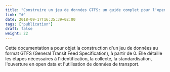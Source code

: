 ```yaml
---
title: "Construire un jeu de données GTFS: un guide complet pour l'open data des transports"
link: "#"
date: 2018-09-17T16:35:39+02:00
tags: ["publication"]
draft: false
weight: 22
---
```

Cette documentation a pour objet la construction d'un jeu de données au format GTFS (General Transit Feed Specification), à partir de 0. Elle détaille les étapes nécessaires à l'identification, la collecte, la standardisation, l'ouverture en open data et l'utilisation de données de transport.


